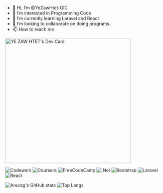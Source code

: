 - 👋 Hi, I’m @YeZawHtet-GIC
- 👀 I’m interested in Programming Code
- 🌱 I’m currently learning Laravel and React
- 💞️ I’m looking to collaborate on doing programs.
- 📫 How to reach me 

<!---
YeZawHtet-GIC/YeZawHtet-GIC is a ✨ special ✨ repository because its `README.md` (this file) appears on your GitHub profile.
You can click the Preview link to take a look at your changes.
--->
<a href="https://app.daily.dev/yezawhtet"><img src="https://api.daily.dev/devcards/ab5074db290b4af3878c41cc281e2544.png?r=ygx" width="400" alt="YE ZAW HTET's Dev Card"/></a>

![Codewars](https://img.shields.io/badge/Codewars-B1361E?style=for-the-badge&logo=codewars&logoColor=grey) ![Coursera](https://img.shields.io/badge/Coursera-%230056D2.svg?style=for-the-badge&logo=Coursera&logoColor=white) ![FreeCodeCamp](https://img.shields.io/badge/Freecodecamp-%23123.svg?&style=for-the-badge&logo=freecodecamp&logoColor=green) ![.Net](https://img.shields.io/badge/.NET-5C2D91?style=for-the-badge&logo=.net&logoColor=white) ![Bootstrap](https://img.shields.io/badge/bootstrap-%238511FA.svg?style=for-the-badge&logo=bootstrap&logoColor=white) ![Laravel](https://img.shields.io/badge/laravel-%23FF2D20.svg?style=for-the-badge&logo=laravel&logoColor=white) ![React](https://img.shields.io/badge/react-%2320232a.svg?style=for-the-badge&logo=react&logoColor=%2361DAFB)

![Anurag's GitHub stats](https://github-readme-stats.vercel.app/api?username=YeZawHtet-GIC&show_icons=true&theme=transparent) ![Top Langs](https://github-readme-stats.vercel.app/api/top-langs/?username=YeZawHtet-GIC&layout=compact)

